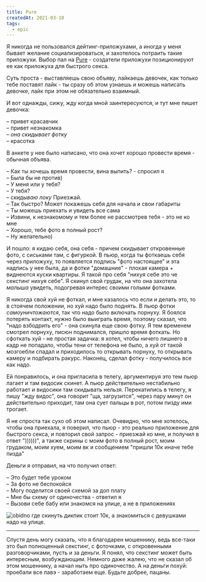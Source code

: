```yaml
---
title: Pure
createdAt: 2021-03-10
tags:
  - epic
---
```


Я никогда не пользовался дейтинг-приложухами, а иногда у меня бывает желание социализироваться, и захотелось
потраить такие приложухи. Выбор пал на <a href="https://pure.app">Pure</a> - создатели приложухи позиционируют
ее как приложуха для
быстрого секса.

Суть проста - выставляешь свою объяву, лайкаешь девочек, как только тебе поставят лайк - ты сразу об этом узнаешь
и можешь написать девочке, лайк при этом не обязательно взаимный.

И вот однажды, сижу, жду когда мной заинтересуются, и тут мне пишет девочка:

– привет красавчик<br/><!--more-->
– привет незнакомка<br/>
– *она скидывает фотку*<br/>
– красотка<br/>

В анкете у нее было написано, что она хочет хорошо провести время - обычная объява.


– Как ты хочешь время провести, вина выпить? - спросил я<br/>
– Была бы не против)<br/>
– У меня или у тебя?<br/>
– У тебя?<br/>
– *скидываю локу* Приезжай.<br/>
– Так быстро? Может покажешь себя для начала и свои габариты<br/>
– Ты можешь приехать и увидеть все сама<br/>
– Извини, к незнакомому и тем более не рассмотрев тебя - это не ко мне<br/>
– Хорошо, тебе фото в полный рост?<br/>
– Ну желательно)<br/>

И пошло: я кидаю себя, она себя - причем скидывает откровенные фото, с сиськами там, с фигуркой. В пьюр, когда ты
фоткаешь себя через приложуху, то появляется подпись "фото настоящее" и эта надпись у нее была, да и фотки
"домашние" - плохая камера + виднеются куски квартиры. Я такой про себя "нихуя себе это че секстинг нихуя себе". Я
скинул свой грудак, на что она захотела <i>малыша</i> увидеть, подогревая интерес своими голыми фотками.

Я никогда свой хуй не фоткал, и мне казалось что если и делать это, то в стоячем положении, но хуй надо было
поднять. В пьюр фотки <i>самоуничтожаются</i>, так что надо было включать порнуху. Я боялся потерять контакт,
нужно было
выиграть
время, поэтому сказал, что "надо взбодрить его" - она скинула еще свою фотку. Я тем временем смотрел порнуху,
писюн
поднимался, пришло время фоткать. Но сфоткать хуй - не простая задачка: я хотел, чтобы ничего лишнего в кадр не
попадало, чтобы тени от телефона не было, а хуй от такой мозгоебли спадал и приходилось то открывать порнуху, то
открывать камеру и подбирать ракурс. Наконец, сделал фотку - получилось все как надо.

Ей понравилось, и она пригласила в телегу, аргументируя это тем пьюр лагает и там видосик скинет. А пьюр
действительно нестабильно работает и видосики там скидывать нельзя.
Перекатились в телегу, я пишу "жду видос", она говорит "ща, загрузится", через пару минут он действительно
приходит,
там она сует пальцы в рот, потом пизду ими трогает.

Я не спроста так сухо об этом написал. Очевидно, что мне хотелось, чтобы она приехала, я поверил, что пьюр - это
реально приложение для быстрого секса, и повторил свой запрос - приезжай ко мне, и получил в ответ "))))))", а
также
скрины с моим фото в полный рост, моим грудаком, моим хуем, моим вк и сообщением "пришли 10к иначе тебе пизда"

Деньги я отправил, на что получил ответ:

– Это будет тебе уроком<br/>
– За фото не беспокойся<br/>
– Могу поделится своей схемой за доп плату<br/>
– Мне бы схему от одиночества - ответил я<br/>
– Вызови себе бабу или знакомся на улице, а не в приложениях<br/>

<img src="/images/cool-story/obidno.png" class="inline" alt="obidno" /> где скинуть дикпик стоит 10к, а знакомиться с девушками надо на
улице.


---

Спустя день могу сказать, что я благодарен мошеннику, ведь все-таки это был полноценный секстинг, с фоточками, с
откровенными разговорчиками, пусть и за деньги. Я понял, что
секстинг может быть интересным, возбуждающим. Немного даже жалею, что не сказал об этом мошеннику, а начал
ныть про одиночество. А на деньги похуй: проебали все лавэ - заработаем еще. Будьте добрее, пацаны.
